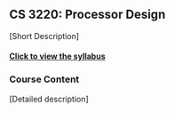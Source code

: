 

## CS 3220: Processor Design

[Short Description]

#### [Click to view the syllabus](class_syllabus.html)

### Course Content

[Detailed description]


